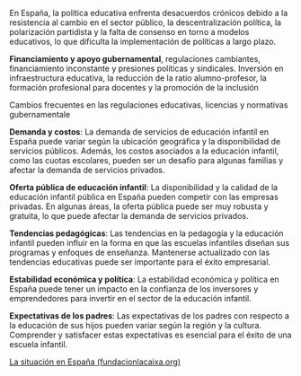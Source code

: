 En España, la política educativa enfrenta desacuerdos crónicos debido a la resistencia al cambio en el sector público, la descentralización política, la polarización partidista y la falta de consenso en torno a modelos educativos, lo que dificulta la implementación de políticas a largo plazo.

**Financiamiento y apoyo gubernamental**, 
regulaciones cambiantes, financiamiento inconstante y presiones políticas y sindicales. Inversión en infraestructura educativa, la reducción de la ratio alumno-profesor, la formación profesional para docentes y la promoción de la inclusión


Cambios frecuentes en las regulaciones educativas, licencias y normativas gubernamentale

**Demanda y costos**: La demanda de servicios de educación infantil en España puede variar según la ubicación geográfica y la disponibilidad de servicios públicos. Además, los costos asociados a la educación infantil, como las cuotas escolares, pueden ser un desafío para algunas familias y afectar la demanda de servicios privados.

**Oferta pública de educación infantil**: La disponibilidad y la calidad de la educación infantil pública en España pueden competir con las empresas privadas. En algunas áreas, la oferta pública puede ser muy robusta y gratuita, lo que puede afectar la demanda de servicios privados.

**Tendencias pedagógicas**: Las tendencias en la pedagogía y la educación infantil pueden influir en la forma en que las escuelas infantiles diseñan sus programas y enfoques de enseñanza. Mantenerse actualizado con las tendencias educativas puede ser importante para el éxito empresarial.

**Estabilidad económica y política**: La estabilidad económica y política en España puede tener un impacto en la confianza de los inversores y emprendedores para invertir en el sector de la educación infantil.
    
**Expectativas de los padres**: Las expectativas de los padres con respecto a la educación de sus hijos pueden variar según la región y la cultura. Comprender y satisfacer estas expectativas es esencial para el éxito de una escuela infantil.
    
[La situación en España (fundacionlacaixa.org)](https://elobservatoriosocial.fundacionlacaixa.org/-/la-situacion-en-espana-inf-educacion)
